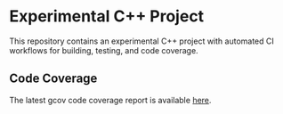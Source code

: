 # Experimental C++ Project

This repository contains an experimental C++ project with automated CI workflows for building, testing, and code coverage.

## Code Coverage

The latest gcov code coverage report is available [here](coverage/coverage.html).
